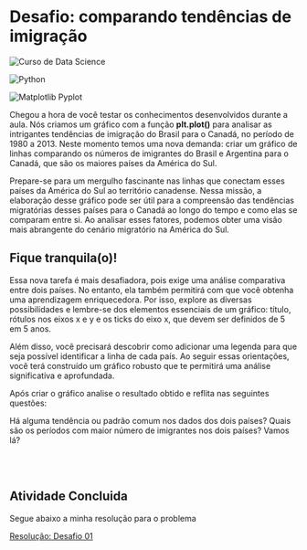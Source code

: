 <h1>Desafio: comparando tendências de imigração</h1>  

![Curso de Data Science](https://img.shields.io/badge/Curso%20de%20Data%20Science-blue?style=for-the-badge&logo=data:image/png;base64,iVBORw0KGgoAAAANSUhEUgAAABAAAAAQCAYAAAAf8/9hAAAABHNCSVQICAgIfAhkiAAAAAlwSFlzAAAOxAAADsQBlSsOGwAAABl0RVh0Q29tbWVudABDcmVhdGVkIHdpdGggR0lNUFeBDhcAAADiSURBVDiNpZM7SwNBEEWnps7QYWJlIZWEV1LZ9DcdzH+gQEIBQ8BBcREzUwstLIaA0ILeQNLEwkjRRVybqulZs2trzL6qbvd+aBCKZHq7D7l9zvsDAB/gNQwI2MErmL3uL92FeQJ6AwDVro0ZjXomEN4p7MOuUAK5/hfQ7HsLMBBJYAu5QMykqlcA6Db6vMTvDpFMDloLKae4DsMQkmHgMYhMAMyrzOtcXZgQgSB0OA98PM23HddIbBfYEoMB8FZKzCCPLmjV4VmPHOs1ALiW4os75FbkpFgCrFLXQOg0PhUTjHZ/FavXcQe4RnmEgAAAABJRU5ErkJggg==)

![Python](https://img.shields.io/badge/Python-3776AB?style=for-the-badge&logo=python&logoColor=white)

![Matplotlib Pyplot](https://img.shields.io/badge/Matplotlib%20Pyplot-11557C?style=for-the-badge&logo=matplotlib&logoColor=white)


<p>Chegou a hora de você testar os conhecimentos desenvolvidos durante a aula. Nós criamos um gráfico com a função <b>plt.plot()</b> para analisar as intrigantes tendências de imigração do Brasil para o Canadá, no período de 1980 a 2013. Neste momento temos uma nova demanda: criar um gráfico de linhas comparando os números de imigrantes do Brasil e Argentina para o Canadá, que são os maiores países da América do Sul.</p>

<p>Prepare-se para um mergulho fascinante nas linhas que conectam esses países da América do Sul ao território canadense. Nessa missão, a elaboração desse gráfico pode ser útil para a compreensão das tendências migratórias desses países para o Canadá ao longo do tempo e como elas se comparam entre si. Ao analisar esses fatores, podemos obter uma visão mais abrangente do cenário migratório na América do Sul.</p>

<h2>Fique tranquila(o)!</h2>

<p>Essa nova tarefa é mais desafiadora, pois exige uma análise comparativa entre dois países. No entanto, ela também permitirá com que você obtenha uma aprendizagem enriquecedora. Por isso, explore as diversas possibilidades e lembre-se dos elementos essenciais de um gráfico: título, rótulos nos eixos x e y e os ticks do eixo x, que devem ser definidos de 5 em 5 anos.</p>

<p>Além disso, você precisará descobrir como adicionar uma legenda para que seja possível identificar a linha de cada país. Ao seguir essas orientações, você terá construído um gráfico robusto que te permitirá uma análise significativa e aprofundada.</p>

<p>Após criar o gráfico analise o resultado obtido e reflita nas seguintes questões:</p>

<p>
    Há alguma tendência ou padrão comum nos dados dos dois países?
    Quais são os períodos com maior número de imigrantes nos dois países?
    Vamos lá?
</p>

<br>
<br>

<h2>Atividade Concluida</h2>
<p>Segue abaixo a minha resolução para o problema</p>
<a href="https://colab.research.google.com/drive/1DqVjmwDewP9mbsRCh_xsTPHcoO8xHe8Z#scrollTo=EkXYZBUY0p27">
    <p>Resolução: Desafio 01</p>
</a>